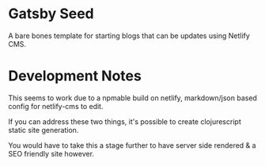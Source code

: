# Gatsby Seed

A bare bones template for starting blogs that can be updates using Netlify CMS.

# Development Notes

This seems to work due to a npmable build on netlify, markdown/json based config for netlify-cms to edit.

If you can address these two things, it's possible to create clojurescript static site generation.

You would have to take this a stage further to have server side rendered & a SEO friendly site however.
